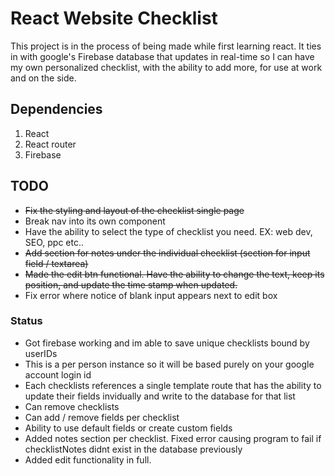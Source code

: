 # React Website Checklist

This project is in the process of being made while first learning react. It ties in with google's Firebase database that updates in real-time so I can have my own personalized checklist, with the ability to add more, for use at work and on the side.

## Dependencies

<ol>
<li>React</li>
<li>React router</li>
<li>Firebase</li>
</ol>

## TODO

<ul>
<li><del>Fix the styling and layout of the checklist single page</del></li>
<li>Break nav into its own component</li>
<li>Have the ability to select the type of checklist you need. EX: web dev, SEO, ppc etc..</li>
<li><del>Add section for notes under the individual checklist (section for input field / textarea)</del></li>
<li><del>Made the edit btn functional. Have the ability to change the text, keep its position, and update the time stamp when updated.</del></li>
<li>Fix error where notice of blank input appears next to edit box</li>
</ul>

### Status

<ul>
<li>Got firebase working and im able to save unique checklists bound by userIDs</li>
<li>This is a per person instance so it will be based purely on your google account login id</li>
<li>Each checklists references a single template route that has the ability to update their fields invidually and write to the database for that list</li>
<li>Can remove checklists</li>
<li>Can add / remove fields per checklist</li>
<li>Ability to use default fields or create custom fields</li>
<li>Added notes section per checklist. Fixed error causing program to fail if checklistNotes didnt exist in the database previously</li>
<li>Added edit functionality in full.</li>
</ul>
